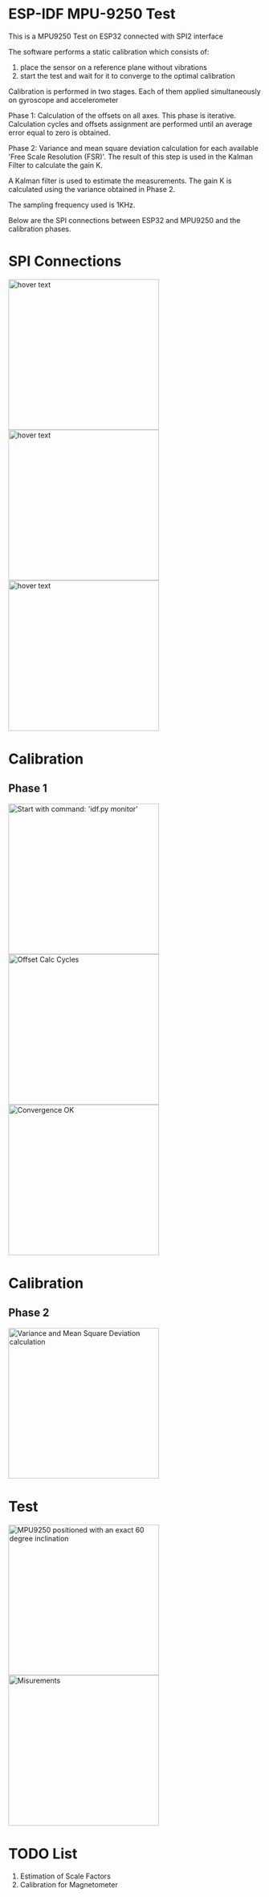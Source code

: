 ESP-IDF MPU-9250 Test
=====================

This is a MPU9250 Test on ESP32 connected with SPI2 interface

The software performs a static calibration which consists of:
1) place the sensor on a reference plane without vibrations
2) start the test and wait for it to converge to the optimal calibration

Calibration is performed in two stages. Each of them applied simultaneously on gyroscope and accelerometer

Phase 1: Calculation of the offsets on all axes. This phase is iterative. Calculation cycles and offsets assignment are performed until an average error equal to zero is obtained.

Phase 2: Variance and mean square deviation calculation for each available 'Free Scale Resolution (FSR)'. The result of this step is used in the Kalman Filter to calculate the gain K.

A Kalman filter is used to estimate the measurements. The gain K is calculated using the variance obtained in Phase 2.

The sampling frequency used is 1KHz.

Below are the SPI connections between ESP32 and MPU9250 and the calibration phases.
<h1>SPI Connections</h1>
<p align="left">
  <img src="https://github.com/MyFreertosLab/my_mpu9250_test/blob/master/images/esp32ToImu-Miso-Mosi-Sclk.jpg" width="300" title="hover text">
  <img src="https://github.com/MyFreertosLab/my_mpu9250_test/blob/master/images/esp32ToImu-Ncs-Int.jpg" width="300" title="hover text">
  <img src="https://github.com/MyFreertosLab/my_mpu9250_test/blob/master/images/imuToEsp32.jpg" width="300" title="hover text">
</p>

<h1>Calibration</h1>
<h2>Phase 1</h2>
<p align="left">
  <img src="https://github.com/MyFreertosLab/my_mpu9250_test/blob/master/images/convergence-start.jpg" width="300" title="Start with command: 'idf.py monitor'">
  <img src="https://github.com/MyFreertosLab/my_mpu9250_test/blob/master/images/convergence-1.jpg" width="300" title="Offset Calc Cycles">
  <img src="https://github.com/MyFreertosLab/my_mpu9250_test/blob/master/images/convergence-2.jpg" width="300" title="Convergence OK">
</p>

<h1>Calibration</h1>
<h2>Phase 2</h2>
<p align="left">
  <img src="https://github.com/MyFreertosLab/my_mpu9250_test/blob/master/images/biases-for-each-FSR.jpg" width="300" title="Variance and Mean Square Deviation calculation">
</p>

<h1>Test</h1>
<p align="left">
  <img src="https://github.com/MyFreertosLab/my_mpu9250_test/blob/master/images/test-1.jpg" width="300" title="MPU9250 positioned with an exact 60 degree inclination">
  <img src="https://github.com/MyFreertosLab/my_mpu9250_test/blob/master/images/test-2.jpg" width="300" title="Misurements">
</p>

<h1>TODO List</h1>

1) Estimation of Scale Factors 
2) Calibration for Magnetometer
